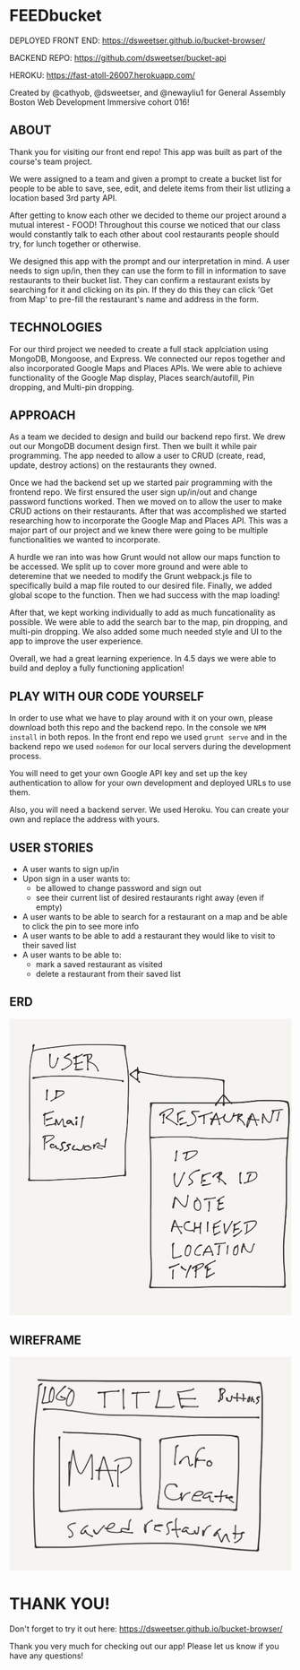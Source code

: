 # FEEDbucket

DEPLOYED FRONT END: https://dsweetser.github.io/bucket-browser/


BACKEND REPO: https://github.com/dsweetser/bucket-api


HEROKU: https://fast-atoll-26007.herokuapp.com/


Created by @cathyob, @dsweetser, and @newayliu1 for General Assembly Boston Web Development Immersive cohort 016!

## ABOUT
Thank you for visiting our front end repo! This app was built as part of the course's team project.

We were assigned to a team and given a prompt to create a bucket list for people to be able to save, see, edit, and delete items from their list utlizing a location based 3rd party API.

After getting to know each other we decided to theme our project around a mutual interest - FOOD! Throughout this course we noticed that our class would constantly talk to each other about cool restaurants people should try, for lunch together or otherwise.

We designed this app with the prompt and our interpretation in mind. A user needs to sign up/in, then they can use the form to fill in information to save restaurants to their bucket list. They can confirm a restaurant exists by searching for it and clicking on its pin. If they do this they can click 'Get from Map' to pre-fill the restaurant's name and address in the form.

## TECHNOLOGIES
For our third project we needed to create a full stack applciation using MongoDB, Mongoose, and Express. We connected our repos together and also incorporated Google Maps and Places APIs. We were able to achieve functionality of the Google Map display, Places search/autofill, Pin dropping, and Multi-pin dropping.

## APPROACH
As a team we decided to design and build our backend repo first. We drew out our MongoDB document design first. Then we built it while pair programming. The app needed to allow a user to CRUD (create, read, update, destroy actions) on the restaurants they owned.

Once we had the backend set up we started pair programming with the frontend repo. We first ensured the user sign up/in/out and change password functions worked. Then we moved on to allow the user to make CRUD actions on their restaurants. After that was accomplished we started researching how to incorporate the Google Map and Places API. This was a major part of our project and we knew there were going to be multiple functionalities we wanted to incorporate.

A hurdle we ran into was how Grunt would not allow our maps function to be accessed. We split up to cover more ground and were able to deteremine that we needed to modify the Grunt webpack.js file to specifically build a map file routed to our desired file. Finally, we added global scope to the function. Then we had success with the map loading!

After that, we kept working individually to add as much funcationality as possible. We were able to add the search bar to the map, pin dropping, and multi-pin dropping. We also added some much needed style and UI to the app to improve the user experience.

Overall, we had a great learning experience. In 4.5 days we were able to build and deploy a fully functioning application!

## PLAY WITH OUR CODE YOURSELF
In order to use what we have to play around with it on your own, please download both this repo and the backend repo. In the console we `NPM install` in both repos. In the front end repo we used `grunt serve` and in the backend repo we used `nodemon` for our local servers during the development process.

You will need to get your own Google API key and set up the key authentication to allow for your own development and deployed URLs to use them.

Also, you will need a backend server. We used Heroku. You can create your own and replace the address with yours.

## USER STORIES
* A user wants to sign up/in
* Upon sign in a user wants to:
  * be allowed to change password and sign out
  * see their current list of desired restaurants right away (even if empty)
* A user wants to be able to search for a restaurant on a map and be able to click the pin to see more info
* A user wants to be able to add a restaurant they would like to visit to their saved list
* A user wants to be able to:
  * mark a saved restaurant as visited
  * delete a restaurant from their saved list

## ERD
![alt text](https://raw.githubusercontent.com/Squad-SOL/bucket-browser/master/ERD.jpg "ERD")

## WIREFRAME
![alt text](https://raw.githubusercontent.com/Squad-SOL/bucket-browser/master/Wireframe.jpg "Wireframe")

# THANK YOU!
Don't forget to try it out here: https://dsweetser.github.io/bucket-browser/

Thank you very much for checking out our app! Please let us know if you have any questions!
